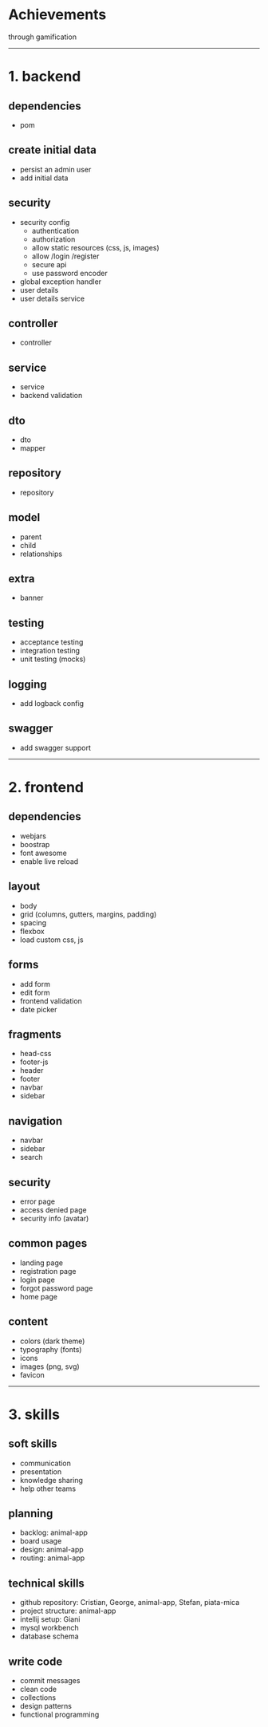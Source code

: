# Achievements

through gamification

---

# 1. backend

## dependencies
- pom

## create initial data
- persist an admin user
- add initial data

## security
- security config
    - authentication
    - authorization
    - allow static resources (css, js, images)
    - allow /login /register
    - secure api
    - use password encoder
- global exception handler
- user details
- user details service

## controller
- controller

## service
- service
- backend validation

## dto
- dto
- mapper

## repository
- repository

## model
- parent
- child
- relationships

## extra
- banner

## testing
- acceptance testing
- integration testing
- unit testing (mocks)

## logging
- add logback config

## swagger
- add swagger support

---

# 2. frontend

## dependencies
- webjars
- boostrap
- font awesome
- enable live reload

## layout
- body
- grid (columns, gutters, margins, padding)
- spacing
- flexbox
- load custom css, js

## forms
- add form
- edit form
- frontend validation
- date picker

## fragments
- head-css
- footer-js
- header
- footer
- navbar
- sidebar

## navigation
- navbar
- sidebar
- search

## security
- error page
- access denied page
- security info (avatar)

## common pages
- landing page
- registration page
- login page
- forgot password page
- home page

## content
- colors (dark theme)
- typography (fonts)
- icons
- images (png, svg)
- favicon

---

# 3. skills

## soft skills
- communication
- presentation
- knowledge sharing
- help other teams

## planning
- backlog: animal-app
- board usage
- design: animal-app
- routing: animal-app

## technical skills
- github repository: Cristian, George, animal-app, Stefan, piata-mica
- project structure: animal-app
- intellij setup: Giani
- mysql workbench
- database schema

## write code
- commit messages
- clean code
- collections
- design patterns
- functional programming
